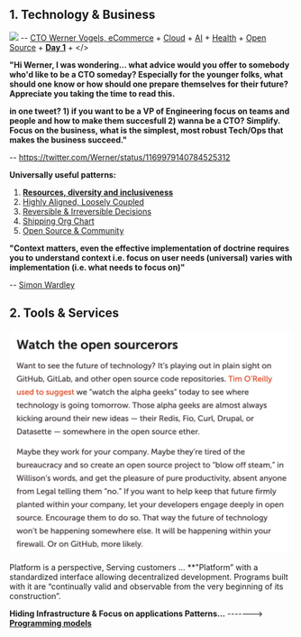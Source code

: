 ## 1. Technology & Business
![](images/Werner.png)
-- [CTO Werner Vogels, eCommerce](https://queue.acm.org/detail.cfm?id=1142065) + [Cloud](https://aws.amazon.com/) + [AI](https://www.amazon.science/) + [Health](https://amazon.care/) + [Open Source](https://amzn.github.io/) + [**Day 1**](https://www.fool.com/investing/2017/04/13/jeff-bezos-says-it-will-always-be-day-1-at-amazon.aspx) + </>

**"Hi Werner, I was wondering... what advice would you offer to somebody who'd like to be a CTO someday? Especially for the younger folks, what should one know or how should one prepare themselves for their future? Appreciate you taking the time to read this.**

**in one tweet? 1) if you want to be a VP of Engineering focus on teams and people and how to make them succesfull 2) wanna be a CTO? Simplify.  Focus on the business, what is the simplest, most robust Tech/Ops that makes the business succeed."**

-- https://twitter.com/Werner/status/1169979140784525312

**Universally useful patterns:**
1. [**Resources, diversity and inclusiveness**](https://github.com/jamiehannaford/diversity)
2. [Highly Aligned, Loosely Coupled](https://jobs.netflix.com/culture)
3. [Reversible & Irreversible Decisions](https://ruthmalan.com/Journal/2019/201902OReillySAConPresentationPartI.htm)
4. [Shipping Org Chart](https://lightstep.com/blog/the-only-good-reason-to-adopt-microservices/)
5. [Open Source & Community](https://www.youtube.com/watch?v=jiaLsxjBeOQ)

**"Context matters, even the effective implementation of doctrine requires you to understand context i.e. focus on user needs (universal) varies with implementation (i.e. what needs to focus on)"** 

-- [Simon Wardley](https://twitter.com/swardley)

## 2. Tools & Services
![](images/open%20source.jpeg)

Platform is a perspective, Serving customers ... **"Platform” with a standardized interface allowing decentralized development. Programs built with it are “continually valid and observable from the very beginning of its construction”. 

**Hiding Infrastructure & Focus on applications Patterns...** 
-------> [**Programming models**](Patterns/Stuff.md)
